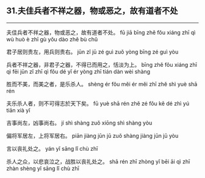## 31.夫佳兵者不祥之器，物或恶之，故有道者不处
---


<ruby><rbc><rb> 夫佳兵者不祥之器，物或恶之，故有道者不处。 </rb></rbc>
  <rtc><rt>fū jiā bīng zhě fǒu xiáng zhī qì wù huò è zhī gù yǒu dào zhě bù chǔ</rt></rtc>
</ruby>

<ruby><rbc><rb> 君子居则贵左，用兵则贵右。 </rb></rbc>
  <rtc><rt>jūn zǐ jū zé guì zuǒ yòng bīng zé guì yòu</rt></rtc>
</ruby>

<ruby><rbc><rb> 兵者不祥之器，非君子之器，不得已而用之，恬淡为上。 </rb></rbc>
  <rtc><rt>bīng zhě fǒu xiáng zhī qì fēi jūn zǐ zhī qì fǒu dé yǐ ér yòng zhī tián dàn wèi shàng</rt></rtc>
</ruby>

<ruby><rbc><rb> 胜而不美，而美之者，是乐杀人。 </rb></rbc>
  <rtc><rt>shèng ér fǒu měi ér měi zhī zhě shì yuè shā rén</rt></rtc>
</ruby>

<ruby><rbc><rb> 夫乐杀人者，则不可得志於天下矣。 </rb></rbc>
  <rtc><rt>fū yuè shā rén zhě zé fǒu kě dé zhì yú tiān xià yǐ</rt></rtc>
</ruby>

<ruby><rbc><rb> 吉事尚左，凶事尚右。 </rb></rbc>
  <rtc><rt>jí shì shàng zuǒ xiōng shì shàng yòu</rt></rtc>
</ruby>

<ruby><rbc><rb> 偏将军居左，上将军居右。 </rb></rbc>
  <rtc><rt>piān jiàng jūn jū zuǒ shàng jiàng jūn jū yòu</rt></rtc>
</ruby>

<ruby><rbc><rb> 言以丧礼处之。 </rb></rbc>
  <rtc><rt>yán yǐ sāng lǐ chù zhī</rt></rtc>
</ruby>

<ruby><rbc><rb> 杀人之众，以悲哀泣之，战胜以丧礼处之。 </rb></rbc>
  <rtc><rt>shā rén zhī zhòng yǐ bēi āi qì zhī zhàn shèng yǐ sāng lǐ chù zhī</rt></rtc>
</ruby>

<ruby><rbc><rb>   </rb></rbc>
  <rtc><rt> </rt></rtc>
</ruby>

